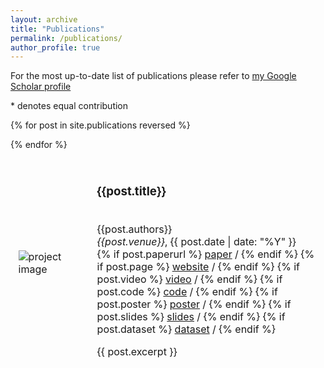```yaml
---
layout: archive
title: "Publications"
permalink: /publications/
author_profile: true
---
```



For the most up-to-date list of publications please refer to [my Google Scholar profile](https://scholar.google.fr/citations?user=UpV5wyYAAAAJ&hl=en)

\* denotes equal contribution

<table style="width:100%;border:0px;border-spacing:0px;border-collapse:separate;margin-right:auto;margin-left:auto;">

  {% for post in site.publications reversed %}
  <tr>
    <td style="padding:2.5%;width:25%;vertical-align:middle;min-width:120px">
      <img src="/tn{{post.image}}" alt="project image" style="width:auto; height:auto; max-width:100%;" />
    </td>
    <td style="padding:2.5%;width:75%;vertical-align:middle">
      <h3>{{post.title}}</h3>
      <br>
        {{post.authors}}
      <br>
      <em>{{post.venue}}</em>, {{ post.date | date: "%Y" }}
      <br>
        {% if post.paperurl %}
          <a href="{{post.paperurl}}">paper</a> /
        {% endif %}
        {% if post.page %}
          <a href="{{post.page}}">website</a> /
        {% endif %}
        {% if post.video %}
          <a href="{{post.video}}">video</a> /
        {% endif %}
        {% if post.code %}
          <a href="{{post.code}}">code</a> /
        {% endif %}
        {% if post.poster %}
          <a href="{{post.poster}}">poster</a> /
        {% endif %}
        {% if post.slides %}
          <a href="{{post.slides}}">slides</a> /
        {% endif %}
        {% if post.dataset %}
          <a href="{{post.dataset}}">dataset</a> /
        {% endif %}
      <p></p>
      {{ post.excerpt }}
    </td>
  </tr>
  {% endfor %}
</table>
